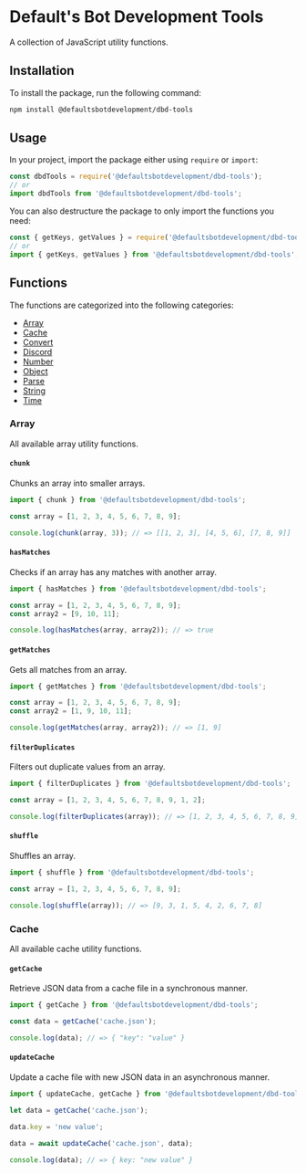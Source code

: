 # Default's Bot Development Tools

A collection of JavaScript utility functions.

## Installation

To install the package, run the following command:

```bash
npm install @defaultsbotdevelopment/dbd-tools
```

## Usage

In your project, import the package either using `require` or `import`:

```js
const dbdTools = require('@defaultsbotdevelopment/dbd-tools');
// or
import dbdTools from '@defaultsbotdevelopment/dbd-tools';
```

You can also destructure the package to only import the functions you need:

```js
const { getKeys, getValues } = require('@defaultsbotdevelopment/dbd-tools');
// or
import { getKeys, getValues } from '@defaultsbotdevelopment/dbd-tools';
```

## Functions

The functions are categorized into the following categories:

- [Array](#array)
- [Cache](#cache)
- [Convert](#convert)
- [Discord](#discord)
- [Number](#number)
- [Object](#object)
- [Parse](#parse)
- [String](#string)
- [Time](#time)

### Array

All available array utility functions.

#### `chunk`

Chunks an array into smaller arrays.

```js
import { chunk } from '@defaultsbotdevelopment/dbd-tools';

const array = [1, 2, 3, 4, 5, 6, 7, 8, 9];

console.log(chunk(array, 3)); // => [[1, 2, 3], [4, 5, 6], [7, 8, 9]]
```

#### `hasMatches`

Checks if an array has any matches with another array.

```js
import { hasMatches } from '@defaultsbotdevelopment/dbd-tools';

const array = [1, 2, 3, 4, 5, 6, 7, 8, 9];
const array2 = [9, 10, 11];

console.log(hasMatches(array, array2)); // => true
```

#### `getMatches`

Gets all matches from an array.

```js
import { getMatches } from '@defaultsbotdevelopment/dbd-tools';

const array = [1, 2, 3, 4, 5, 6, 7, 8, 9];
const array2 = [1, 9, 10, 11];

console.log(getMatches(array, array2)); // => [1, 9]
```

#### `filterDuplicates`

Filters out duplicate values from an array.

```js
import { filterDuplicates } from '@defaultsbotdevelopment/dbd-tools';

const array = [1, 2, 3, 4, 5, 6, 7, 8, 9, 1, 2];

console.log(filterDuplicates(array)); // => [1, 2, 3, 4, 5, 6, 7, 8, 9]
```

#### `shuffle`

Shuffles an array.

```js
import { shuffle } from '@defaultsbotdevelopment/dbd-tools';

const array = [1, 2, 3, 4, 5, 6, 7, 8, 9];

console.log(shuffle(array)); // => [9, 3, 1, 5, 4, 2, 6, 7, 8]
```

### Cache

All available cache utility functions.

#### `getCache`

Retrieve JSON data from a cache file in a synchronous manner.

```js
import { getCache } from '@defaultsbotdevelopment/dbd-tools';

const data = getCache('cache.json');

console.log(data); // => { "key": "value" }
```

#### `updateCache`

Update a cache file with new JSON data in an asynchronous manner.

```js
import { updateCache, getCache } from '@defaultsbotdevelopment/dbd-tools';

let data = getCache('cache.json');

data.key = 'new value';

data = await updateCache('cache.json', data);

console.log(data); // => { key: "new value" }
```
